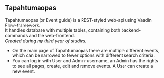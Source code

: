 ## Tapahtumaopas<br>

Tapahtumaopas (or Event guide) is a REST-styled web-api using Vaadin Flow-framework.<br>
It handles database with multiple tables, containing both backend-commands and the web-frontend.<br>
_Created during my third year of studies._

- On the main page of Tapahtumaopas there are multiple different events, which can be narrowed to fewer options with different search criteria.<br>
- You can log in with User and Admin-username, an Admin has the rights to see all pages, create, edit and remove events. A User can create a new event.
